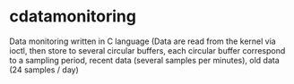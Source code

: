 # cdatamonitoring
Data monitoring written in C language (Data are read from the kernel via ioctl, then store to several circular buffers, each circular buffer correspond to a sampling period, recent data (several samples per minutes), old data (24 samples / day)
